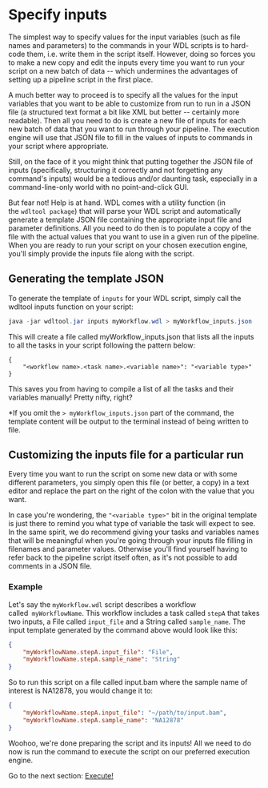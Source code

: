 # Specify inputs
The simplest way to specify values for the input variables (such as file names and parameters) to the commands in your WDL scripts is to hard-code them, i.e. write them in the script itself. However, doing so forces you to make a new copy and edit the inputs every time you want to run your script on a new batch of data -- which undermines the advantages of setting up a pipeline script in the first place.

A much better way to proceed is to specify all the values for the input variables that you want to be able to customize from run to run in a JSON file (a structured text format a bit like XML but better -- certainly more readable). Then all you need to do is create a new file of inputs for each new batch of data that you want to run through your pipeline. The execution engine will use that JSON file to fill in the values of inputs to commands in your script where appropriate.

Still, on the face of it you might think that putting together the JSON file of inputs (specifically, structuring it correctly and not forgetting any command's inputs) would be a tedious and/or daunting task, especially in a command-line-only world with no point-and-click GUI.

But fear not! Help is at hand. WDL comes with a utility function (in the `wdltool package`) that will parse your WDL script and automatically generate a template JSON file containing the appropriate input file and parameter definitions. All you need to do then is to populate a copy of the file with the actual values that you want to use in a given run of the pipeline. When you are ready to run your script on your chosen execution engine, you'll simply provide the inputs file along with the script.

## Generating the template JSON

To generate the template of `inputs` for your WDL script, simply call the wdltool inputs function on your script:
```java
java -jar wdltool.jar inputs myWorkflow.wdl > myWorkflow_inputs.json
```

This will create a file called myWorkflow_inputs.json that lists all the inputs to all the tasks in your script following the pattern below:
```
{
    "<workflow name>.<task name>.<variable name>": "<variable type>"
}
```
This saves you from having to compile a list of all the tasks and their variables manually! Pretty nifty, right?

*If you omit the `> myWorkflow_inputs.json` part of the command, the template content will be output to the terminal instead of being written to file.

## Customizing the inputs file for a particular run

Every time you want to run the script on some new data or with some different parameters, you simply open this file (or better, a copy) in a text editor and replace the part on the right of the colon with the value that you want.

In case you're wondering, the `"<variable type>"` bit in the original template is just there to remind you what type of variable the task will expect to see. In the same spirit, we do recommend giving your tasks and variables names that will be meaningful when you're going through your inputs file filling in filenames and parameter values. Otherwise you'll find yourself having to refer back to the pipeline script itself often, as it's not possible to add comments in a JSON file.

### Example

Let's say the `myWorkflow.wdl` script describes a workflow called` myWorkflowName`. This workflow includes a task called `stepA` that takes two inputs, a File called `input_file` and a String called `sample_name`. The input template generated by the command above would look like this:
```json
{
    "myWorkflowName.stepA.input_file": "File",
    "myWorkflowName.stepA.sample_name": "String"
}
```

So to run this script on a file called input.bam where the sample name of interest is NA12878, you would change it to:
```json
{
    "myWorkflowName.stepA.input_file": "~/path/to/input.bam",
    "myWorkflowName.stepA.sample_name": "NA12878"
}
```

Woohoo, we're done preparing the script and its inputs! All we need to do now is run the command to execute the script on our preferred execution engine.

Go to the next section: [Execute!](./execute.md)
